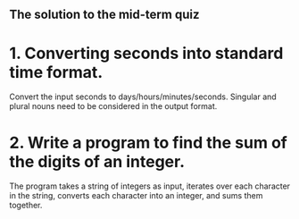 ## The solution to the mid-term quiz
# 1. Converting seconds into standard time format.

Convert the input seconds to days/hours/minutes/seconds. Singular and plural nouns need to be considered in the output format.

# 2. Write a program to find the sum of the digits of an integer.

The program takes a string of integers as input, iterates over each character in the string, converts each character into an integer, and sums them together.
